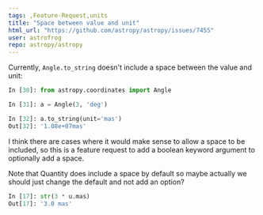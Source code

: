 ```yaml
---
tags: ,Feature-Request,units
title: "Space between value and unit"
html_url: "https://github.com/astropy/astropy/issues/7455"
user: astrofrog
repo: astropy/astropy
---
```


Currently, ``Angle.to_string`` doesn't include a space between the value and unit:

```python
In [30]: from astropy.coordinates import Angle

In [31]: a = Angle(3, 'deg')

In [32]: a.to_string(unit='mas')
Out[32]: '1.08e+07mas'
```

I think there are cases where it would make sense to allow a space to be included, so this is a feature request to add a boolean keyword argument to optionally add a space.

Note that Quantity does include a space by default so maybe actually we should just change the default and not add an option?

```python
In [17]: str(3 * u.mas)
Out[17]: '3.0 mas'
```